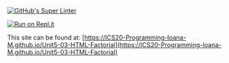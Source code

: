 [![GitHub's Super Linter](https://github.com/ICS20-Programming-Ioana-M/Unit5-03-HTML-Factorial/workflows/GitHub's%20Super%20Linter/badge.svg)](https://github.com/ICS20-Programming-Ioana-M/Unit5-03-HTML-Factorial/actions)

[![Run on Repl.it](https://repl.it/badge/github/ICS20-Programming-Ioana-M/Unit5-03-HTML-Factorial)](https://repl.it/github/ICS20-Programming-Ioana-M/Unit5-03-HTML-Factorial)

This site can be found at: [https://ICS20-Programming-Ioana-M.github.io/Unit5-03-HTML-Factorial](https://ICS20-Programming-Ioana-M.github.io/Unit5-03-HTML-Factorial)

